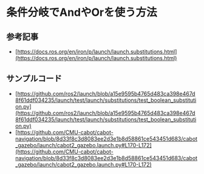 # 条件分岐でAndやOrを使う方法

## 参考記事

- [https://docs.ros.org/en/iron/p/launch/launch.substitutions.html](https://docs.ros.org/en/iron/p/launch/launch.substitutions.html)

## サンプルコード

- [https://github.com/ros2/launch/blob/a15e9595b4765d483ca398e467d8f61ddf034235/launch/test/launch/substitutions/test_boolean_substitution.py](https://github.com/ros2/launch/blob/a15e9595b4765d483ca398e467d8f61ddf034235/launch/test/launch/substitutions/test_boolean_substitution.py)
- [https://github.com/CMU-cabot/cabot-navigation/blob/8d33f8c3d8083ee2d3e1b8d58861ce543451d683/cabot_gazebo/launch/cabot2_gazebo.launch.py#L170-L172](https://github.com/CMU-cabot/cabot-navigation/blob/8d33f8c3d8083ee2d3e1b8d58861ce543451d683/cabot_gazebo/launch/cabot2_gazebo.launch.py#L170-L172)
